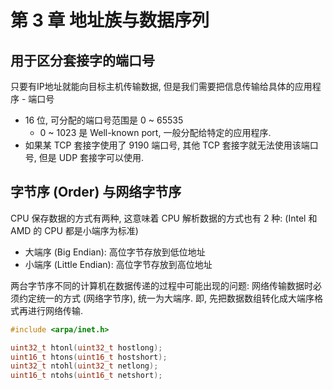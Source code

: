 # 第 3 章 地址族与数据序列

## 用于区分套接字的端口号
只要有IP地址就能向目标主机传输数据, 但是我们需要把信息传输给具体的应用程序 - 端口号

* 16 位, 可分配的端口号范围是 0 ~ 65535
    * 0 ~ 1023 是 Well-known port, 一般分配给特定的应用程序.
* 如果某 TCP 套接字使用了 9190 端口号, 其他 TCP 套接字就无法使用该端口号, 但是 UDP 套接字可以使用.


## 字节序 (Order) 与网络字节序
CPU 保存数据的方式有两种, 这意味着 CPU 解析数据的方式也有 2 种: (Intel 和 AMD 的 CPU 都是小端序为标准)
* 大端序 (Big Endian): 高位字节存放到低位地址
* 小端序 (Little Endian): 高位字节存放到高位地址

两台字节序不同的计算机在数据传递的过程中可能出现的问题: 网络传输数据时必须约定统一的方式 (网络字节序), 统一为大端序. 即, 先把数据数组转化成大端序格式再进行网络传输.

```c
#include <arpa/inet.h>

uint32_t htonl(uint32_t hostlong);
uint16_t htons(uint16_t hostshort);
uint32_t ntohl(uint32_t netlong);
uint16_t ntohs(uint16_t netshort);
```